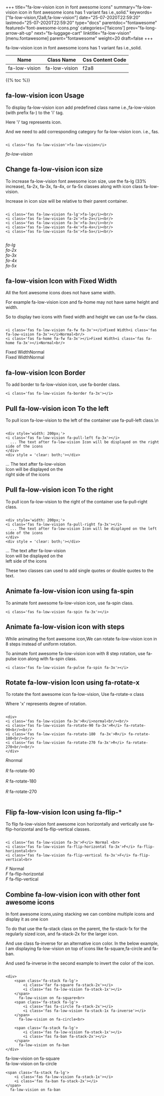 +++
title="fa-low-vision icon in font awesome icons"
summary="fa-low-vision icon in font awesome icons has 1 variant fas i.e.,solid."
keywords=["fa-low-vision,f2a8,fa-low-vision"]
date="25-07-2020T22:59:20"
lastmod="25-07-2020T22:59:20"
type="docs"
parentdoc="fontawesome"
featured='font-awesome-icons.png'
categories=['faicons']
prev="fa-long-arrow-alt-up"
next="fa-luggage-cart"
linktitle="fa-low-vision"
[menu.fontawesome]
parent="fontawesome"
weight=20
draft=false
+++


fa-low-vision icon in font awesome icons has 1 variant fas i.e.,solid.

<div class='table-responsive'><table class='table'><thead><tr><th>Name</th><th>Class Name</th><th>Css Content Code</th></tr></thead><tbody><tr><td>fa-low-vision</td><td>fa-low-vision</td><td>f2a8</td></tr></tbody></table></div>


{{% toc %}}


## fa-low-vision icon Usage

To display fa-low-vision icon add predefined class name i.e.,fa-low-vision (with prefix fa-) to the 'i' tag.

Here 'i' tag represents icon.

And we need to add corresponding category for fa-low-vision icon. i.e., fas.


```

<i class='fas fa-low-vision'>fa-low-vision</i>
```

<i class='fas fa-low-vision'>fa-low-vision</i>




## Change fa-low-vision icon size
To increase fa-low-vision font awesome icon size, use the fa-lg (33% increase), fa-2x, fa-3x, fa-4x, or fa-5x classes along with icon class fa-low-vision.

Increase in icon size will be relative to their parent container. 

```

<i class='fas fa-low-vision fa-lg'>fa-lg</i><br/>
<i class='fas fa-low-vision fa-2x'>fa-2x</i><br/>
<i class='fas fa-low-vision fa-3x'>fa-3x</i><br/>
<i class='fas fa-low-vision fa-4x'>fa-4x</i><br/>
<i class='fas fa-low-vision fa-5x'>fa-5x</i><br/>
            
```

<i class='fas fa-low-vision fa-lg'>fa-lg</i><br/>
<i class='fas fa-low-vision fa-2x'>fa-2x</i><br/>
<i class='fas fa-low-vision fa-3x'>fa-3x</i><br/>
<i class='fas fa-low-vision fa-4x'>fa-4x</i><br/>
<i class='fas fa-low-vision fa-5x'>fa-5x</i><br/>
            



## fa-low-vision Icon with Fixed Width 

All the font awesome icons does not have same width.

For example fa-low-vision icon and fa-home may not have same height and width.

So to display two icons with fixed width and height we can use fa-fw class.


```

<i class='fas fa-low-vision fa-fw fa-3x'></i>Fixed Width<i class='fas fa-low-vision fa-3x'></i>Normal<br/>
<i class='fas fa-home fa-fw fa-3x'></i>Fixed Width<i class='fas fa-home fa-3x'></i>Normal<br/>
```

<i class='fas fa-low-vision fa-fw fa-3x'></i>Fixed Width<i class='fas fa-low-vision fa-3x'></i>Normal<br/>
<i class='fas fa-home fa-fw fa-3x'></i>Fixed Width<i class='fas fa-home fa-3x'></i>Normal<br/>



## fa-low-vision Icon Border 

To add border to fa-low-vision icon, use fa-border class.


```
<i class='fas fa-low-vision fa-border fa-3x'></i>

```
<i class='fas fa-low-vision fa-border fa-3x'></i>





## Pull fa-low-vision icon To the left

To pull icon fa-low-vision to the left of the container use fa-pull-left class.\n

```

<div style='width: 200px;'>
<i class='fas fa-low-vision fa-pull-left fa-3x'></i>
  ... The text after fa-low-vision Icon will be displayed on the right side of the icons
</div>
<div style = 'clear: both;'></div>
```

<div style='width: 200px;'>
<i class='fas fa-low-vision fa-pull-left fa-3x'></i>
  ... The text after fa-low-vision Icon will be displayed on the right side of the icons
</div>
<div style = 'clear: both;'></div>




## Pull fa-low-vision icon To the right
To pull icon fa-low-vision to the right of the container use fa-pull-right class.

```

<div style='width: 200px;'>
<i class='fas fa-low-vision fa-pull-right fa-3x'></i>
  ... The text after fa-low-vision Icon will be displayed on the left side of the icons
</div>
<div style = 'clear: both;'></div>
```

<div style='width: 200px;'>
<i class='fas fa-low-vision fa-pull-right fa-3x'></i>
  ... The text after fa-low-vision Icon will be displayed on the left side of the icons
</div>
<div style = 'clear: both;'></div>

These two classes can used to add single quotes or double quotes to the text.


## Animate fa-low-vision icon using fa-spin
To animate font awesome fa-low-vision icon, use fa-spin class.

```
<i class='fas fa-low-vision fa-spin fa-3x'></i>
```
<i class='fas fa-low-vision fa-spin fa-3x'></i>




## Animate fa-low-vision icon with steps
While animating the font awesome icon,We can rotate fa-low-vision icon in 8 steps instead of uniform rotation.

To animate font awesome fa-low-vision icon with 8 step rotation, use fa-pulse icon along with fa-spin class.


```
<i class='fas fa-low-vision fa-pulse fa-spin fa-3x'></i>

```
<i class='fas fa-low-vision fa-pulse fa-spin fa-3x'></i>





## Rotate fa-low-vision Icon using fa-rotate-x
To rotate the font awesome icon fa-low-vision, Use fa-rotate-x class

Where 'x' represents degree of rotation.


```

<div>
<i class='fas fa-low-vision fa-3x'>R</i>normal<br/><br/>
<i class='fas fa-low-vision fa-rotate-90 fa-3x'>R</i> fa-rotate-90<br/><br/> 
<i class='fas fa-low-vision fa-rotate-180  fa-3x'>R</i> fa-rotate-180<br/><br/> 
<i class='fas fa-low-vision fa-rotate-270 fa-3x'>R</i> fa-rotate-270<br/><br/>
</div>
```

<div>
<i class='fas fa-low-vision fa-3x'>R</i>normal<br/><br/>
<i class='fas fa-low-vision fa-rotate-90 fa-3x'>R</i> fa-rotate-90<br/><br/> 
<i class='fas fa-low-vision fa-rotate-180  fa-3x'>R</i> fa-rotate-180<br/><br/> 
<i class='fas fa-low-vision fa-rotate-270 fa-3x'>R</i> fa-rotate-270<br/><br/>
</div>




## Flip fa-low-vision Icon using fa-flip-*
To flip fa-low-vision font awesome icon horizontally and vertically use fa-flip-horizontal and fa-flip-vertical classes. 

```

<i class='fas fa-low-vision fa-3x'>F</i> Normal <br>
<i class='fas fa-low-vision fa-flip-horizontal fa-3x'>F</i> fa-flip-horizontal<br>
<i class='fas fa-low-vision fa-flip-vertical fa-3x'>F</i> fa-flip-vertical<br>
```

<i class='fas fa-low-vision fa-3x'>F</i> Normal <br>
<i class='fas fa-low-vision fa-flip-horizontal fa-3x'>F</i> fa-flip-horizontal<br>
<i class='fas fa-low-vision fa-flip-vertical fa-3x'>F</i> fa-flip-vertical<br>




## Combine fa-low-vision icon with other font awesome icons
In font awesome icons,using stacking we can combine multiple icons and display it as one icon 

To do that use the fa-stack class on the parent, the fa-stack-1x for the regularly sized icon, and fa-stack-2x for the larger icon.

And use class fa-inverse for an alternative icon color. 
In the below example, I am displaying fa-low-vision on top of icons like fa-square,fa-circle and fa-ban.

And used fa-inverse in the second example to invert the color of the icon.

```

<div>
    <span class='fa-stack fa-lg'>
        <i class='far fa-square fa-stack-2x'></i>
        <i class='fas fa-low-vision fa-stack-1x'></i>
    </span>
      fa-low-vision on fa-square<br>
    <span class='fa-stack fa-lg'>
        <i class='fas fa-circle fa-stack-2x'></i>
        <i class='fas fa-low-vision fa-stack-1x fa-inverse'></i>
    </span>
      fa-low-vision on fa-circle<br>

    <span class='fa-stack fa-lg'>
        <i class='fas fa-low-vision fa-stack-1x'></i>
        <i class='fas fa-ban fa-stack-2x'></i>
    </span>
      fa-low-vision on fa-ban
</div>
```

<div>
    <span class='fa-stack fa-lg'>
        <i class='far fa-square fa-stack-2x'></i>
        <i class='fas fa-low-vision fa-stack-1x'></i>
    </span>
      fa-low-vision on fa-square<br>
    <span class='fa-stack fa-lg'>
        <i class='fas fa-circle fa-stack-2x'></i>
        <i class='fas fa-low-vision fa-stack-1x fa-inverse'></i>
    </span>
      fa-low-vision on fa-circle<br>

    <span class='fa-stack fa-lg'>
        <i class='fas fa-low-vision fa-stack-1x'></i>
        <i class='fas fa-ban fa-stack-2x'></i>
    </span>
      fa-low-vision on fa-ban
</div>






